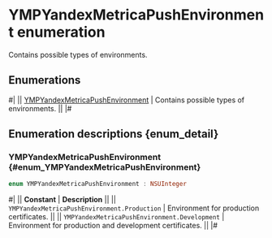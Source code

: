 # YMPYandexMetricaPushEnvironment enumeration

Contains possible types of environments.

## Enumerations

#|
|| [YMPYandexMetricaPushEnvironment](#enum_YMPYandexMetricaPushEnvironment) | Contains possible types of environments. ||
|#

## Enumeration descriptions {enum_detail}

### YMPYandexMetricaPushEnvironment {#enum_YMPYandexMetricaPushEnvironment}

```swift translate=no
enum YMPYandexMetricaPushEnvironment : NSUInteger
```

#|
|| **Constant** | **Description** ||
|| `YMPYandexMetricaPushEnvironment.Production` | Environment for production certificates. ||
|| `YMPYandexMetricaPushEnvironment.Development` | Environment for production and development certificates. ||
|#